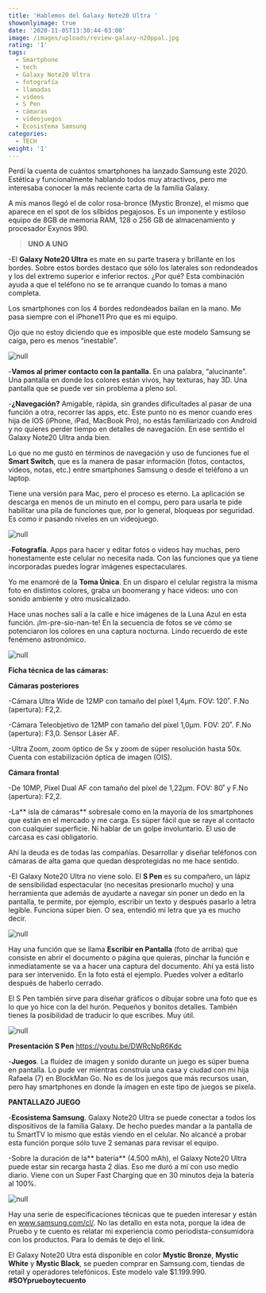 ```yaml
---
title: 'Hablemos del Galaxy Note20 Ultra '
showonlyimage: true
date: '2020-11-05T13:30:44-03:00'
image: /images/uploads/review-galaxy-n20ppal.jpg
rating: '1'
tags:
  - Smartphone
  - tech
  - Galaxy Note20 Ultra
  - fotografía
  - llamadas
  - videos
  - S Pen
  - cámaras
  - videojuegos
  - Ecosistema Samsung
categories:
  - TECH
weight: '1'
---
```

Perdí la cuenta de cuántos smartphones ha lanzado Samsung este 2020. Estética y funcionalmente hablando todos muy atractivos, pero me interesaba conocer la más reciente carta de la familia Galaxy.

<!--more-->

A mis manos llegó el de color rosa-bronce (Mystic Bronze), el mismo que aparece en el spot de los silbidos pegajosos. Es un imponente y estiloso equipo de 8GB de memoria RAM, 128 o 256 GB de almacenamiento y procesador Exynos 990. 

> **UNO A UNO**

\-El **Galaxy Note20 Ultra** es mate en su parte trasera y brillante en los bordes. Sobre estos bordes destaco que sólo los laterales son redondeados y los del extremo superior e inferior rectos. ¿Por qué? Esta combinación ayuda a que el teléfono no se te arranque cuando lo tomas a mano completa.

Los smartphones con los 4 bordes redondeados bailan en la mano. Me pasa siempre con el iPhone11 Pro que es mi equipo. 

Ojo que no estoy diciendo que es imposible que este modelo Samsung se caiga, pero es menos “inestable”.

![null](/images/uploads/review-galaxy-n20-collar.jpg)

\-**Vamos al primer contacto con la pantalla**. En una palabra, “alucinante”. Una pantalla en donde los colores están vivos, hay texturas, hay 3D. Una pantalla que se puede ver sin problema a pleno sol.

\-**¿Navegación?** Amigable, rápida, sin grandes dificultades al pasar de una función a otra, recorrer las apps, etc. Este punto no es menor cuando eres hija de IOS (iPhone, iPad, MacBook Pro), no estás familiarizado con Android y no quieres perder tiempo en detalles de navegación. En ese sentido el Galaxy Note20 Ultra anda bien.

Lo que no me gustó en términos de navegación y uso de funciones fue el **Smart Switch**, que es la manera de pasar información (fotos, contactos, videos, notas, etc.) entre smartphones Samsung o desde el teléfono a un laptop. 

Tiene una versión para Mac, pero el proceso es eterno. La aplicación se descarga en menos de un minuto en el compu, pero para usarla te pide habilitar una pila de funciones que, por lo general, bloqueas por seguridad. Es como ir pasando niveles en un videojuego.

![null](/images/uploads/review-galaxy-n20-paisaje2.jpg)

\-**Fotografía**. Apps para hacer y editar fotos o videos hay muchas, pero honestamente este celular no necesita nada. Con las funciones que ya tiene incorporadas puedes lograr imágenes espectaculares.

Yo me enamoré de la **Toma Única**. En un disparo el celular registra la misma foto en distintos colores, graba un boomerang y hace videos: uno con sonido ambiente y otro musicalizado.

Hace unas noches salí a la calle e hice imágenes de la Luna Azul en esta función. ¡Im-pre-sio-nan-te! En la secuencia de fotos se ve cómo se potenciaron los colores en una captura nocturna. Lindo recuerdo de este fenémeno astronómico.

![null](/images/uploads/review-galaxy-n20-luna.jpg)

**Ficha técnica de las cámaras:**

**Cámaras posteriores**

\-Cámara Ultra Wide de 12MP con tamaño del píxel 1,4μm. FOV: 120˚. F.No (apertura): F2,2.

\-Cámara Teleobjetivo de 12MP con tamaño del píxel 1,0μm. FOV: 20˚. F.No (apertura): F3,0. Sensor Láser AF.

\-Ultra Zoom, zoom óptico de 5x y zoom de súper resolución hasta 50x. Cuenta con estabilización óptica de imagen (OIS).

**Cámara frontal**

\-De 10MP, Píxel Dual AF con tamaño del píxel de 1,22μm. FOV: 80˚ y F.No (apertura): F2,2.

\-La** isla de cámaras** sobresale como en la mayoría de los smartphones que están en el mercado y me carga. Es súper fácil que se raye al contacto con cualquier superficie. Ni hablar de un golpe involuntario. El uso de carcasa es casi obligatorio. 

Ahí la deuda es de todas las compañías. Desarrollar y diseñar teléfonos con cámaras de alta gama que quedan desprotegidas no me hace sentido.

\-El Galaxy Note20 Ultra no viene solo. El **S Pen** es su compañero, un lápiz de sensibilidad espectacular (no necesitas presionarlo mucho) y una herramienta que además de ayudarte a navegar sin poner un dedo en la pantalla, te permite, por ejemplo, escribir un texto y después pasarlo a letra legible. Funciona súper bien. O sea, entendió mi letra que ya es mucho decir.

![null](/images/uploads/review-galaxy-n20-lapiz1.jpg)

Hay una función que se llama **Escribir en Pantalla** (foto de arriba) que consiste en abrir el documento o página que quieras, pinchar la función e inmediatamente se va a hacer una captura del documento. Ahí ya está listo para ser intervenido. En la foto está el ejemplo. Puedes volver a editarlo después de haberlo cerrado.

El S Pen también sirve para diseñar gráficos o dibujar sobre una foto que es lo que yo hice con la del hurón. Pequeños y bonitos detalles. También tienes la posibilidad de traducir lo que escribes. Muy útil. 

![null](/images/uploads/review-galaxy-n20-huro-n.jpg)

**Presentación S Pen** https://youtu.be/DWRcNpR6Kdc

\-**Juegos**. La fluidez de imagen y sonido durante un juego es súper buena en pantalla. Lo pude ver mientras construía una casa y ciudad con mi hija Rafaela (7) en BlockMan Go. No es de los juegos que más recursos usan, pero hay smartphones en donde la imagen en este tipo de juegos se pixela.

**PANTALLAZO JUEGO**

\-**Ecosistema Samsung**. Galaxy Note20 Ultra se puede conectar a todos los dispositivos de la familia Galaxy. De hecho puedes mandar a la pantalla de tu SmartTV lo mismo que estás viendo en el celular. No alcancé a probar esta función porque sólo tuve 2 semanas para revisar el equipo. 

\-Sobre la duración de la** batería** (4.500 mAh), el Galaxy Note20 Ultra puede estar sin recarga hasta 2 días. Eso me duró a mí con uso medio diario. Viene con un Super Fast Charging que en 30 minutos deja la batería al 100%.

![null](/images/uploads/review-galaxy-note20-equipos.jpg)

Hay una serie de especificaciones técnicas que te pueden interesar y están en www.samsung.com/cl/. No las detallo en esta nota, porque la idea de Pruebo y te cuento es relatar mi experiencia como periodista-consumidora con los productos. Para lo demás te dejo el link.

El Galaxy Note20 Utra está disponible en color **Mystic Bronze**, **Mystic White** y **Mystic Black**, se pueden comprar en Samsung.com, tiendas de retail y operadores telefónicos. Este modelo vale $1.199.990. **\#SOYprueboytecuento**

